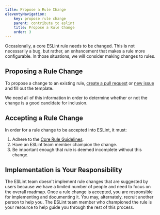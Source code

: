 ```yaml
---
title: Propose a Rule Change
eleventyNavigation:
    key: propose rule change
    parent: contribute to eslint
    title: Propose a Rule Change
    order: 3
---
```


Occasionally, a core ESLint rule needs to be changed. This is not necessarily a bug, but rather, an enhancement that makes a rule more configurable. In those situations, we will consider making changes to rules.

## Proposing a Rule Change

To propose a change to an existing rule, [create a pull request](pull-requests) or [new issue](https://github.com/eslint/eslint/issues/new/choose) and fill out the template.

We need all of this information in order to determine whether or not the change is a good candidate for inclusion.

## Accepting a Rule Change

In order for a rule change to be accepted into ESLint, it must:

1. Adhere to the [Core Rule Guidelines](propose-new-rule#core-rule-guidelines).
1. Have an ESLint team member champion the change.
1. Be important enough that rule is deemed incomplete without this change.

## Implementation is Your Responsibility

The ESLint team doesn't implement rule changes that are suggested by users because we have a limited number of people and need to focus on the overall roadmap. Once a rule change is accepted, you are responsible for implementing and documenting it. You may, alternately, recruit another person to help you. The ESLint team member who championed the rule is your resource to help guide you through the rest of this process.
